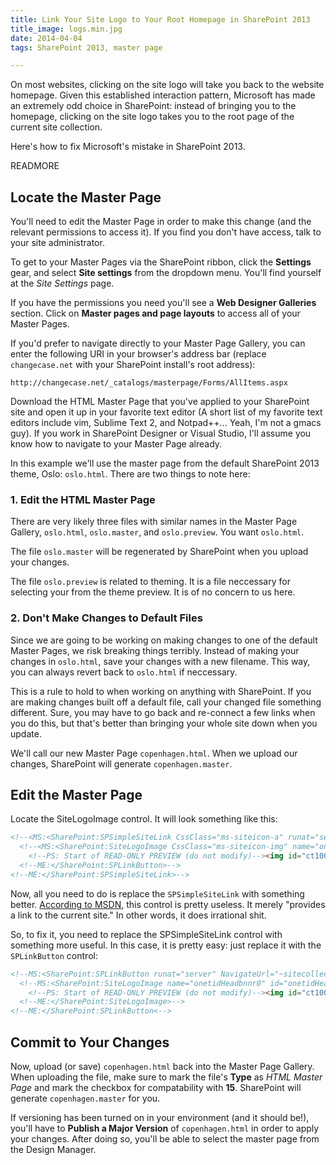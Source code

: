 ```yaml
---
title: Link Your Site Logo to Your Root Homepage in SharePoint 2013
title_image: logs.min.jpg
date: 2014-04-04
tags: SharePoint 2013, master page

---
```


On most websites, clicking on the site logo will take you back to the website
homepage. Given this established interaction pattern, Microsoft has made an 
extremely odd choice in SharePoint: instead of bringing you to the homepage, 
clicking on the site logo takes you to the root page of the current site 
collection.

Here's how to fix Microsoft's mistake in SharePoint 2013.

READMORE

## Locate the Master Page

You'll need to edit the Master Page in order to make this change (and the relevant
permissions to access it). If you find you don't have access, talk to your 
site administrator.

To get to your Master Pages via the SharePoint ribbon, click the **Settings** gear,
and select **Site settings** from the dropdown menu. You'll find yourself at 
the _Site Settings_ page.

If you have the permissions you need you'll see a **Web Designer Galleries** 
section. Click on **Master pages and page layouts** to access all of your Master
Pages. 

If you'd prefer to navigate directly to your Master Page Gallery, you can enter 
the following URI in your browser's address bar (replace `changecase.net` with 
your SharePoint install's root address):

~~~
http://changecase.net/_catalogs/masterpage/Forms/AllItems.aspx
~~~

Download the HTML Master Page that you've applied to your SharePoint site and 
open it up in your favorite text editor (A short list of my favorite text 
editors include vim, Sublime Text 2, and Notpad++... Yeah, I'm not a gmacs guy). 
If you work in SharePoint Designer or Visual Studio, I'll assume you know how 
to navigate to your Master Page already.

In this example we'll use the master page from the default SharePoint 2013 theme, 
Oslo: `oslo.html`. There are two things to note here:

### 1. Edit the HTML Master Page

There are very likely three files with similar names in the Master Page Gallery, 
`oslo.html`, `oslo.master`, and `oslo.preview`. You want `oslo.html`.

The file `oslo.master` will be regenerated by SharePoint when you upload your 
changes.

The file `oslo.preview` is related to theming. It is a file neccessary for 
selecting your from the theme preview. It is of no concern to us here.

### 2. Don't Make Changes to Default Files

Since we are going to be working on making changes to one of the default 
Master Pages, we risk breaking things terribly. Instead of making your changes 
in `oslo.html`, save your changes with a new filename. This way, you can always
revert back to `oslo.html` if neccessary.

This is a rule to hold to when working on anything with SharePoint. If you are 
making changes built off a default file, call your changed file something different.
Sure, you may have to go back and re-connect a few links when you do this, but 
that's better than bringing your whole site down when you update.

We'll call our new Master Page `copenhagen.html`. When we upload our changes, 
SharePoint will generate `copenhagen.master`.

## Edit the Master Page

Locate the SiteLogoImage control. It will look something like this:

~~~ html
<!--<MS:<SharePoint:SPSimpleSiteLink CssClass="ms-siteicon-a" runat="server" id="onetidProjectPropertyTitleGraphic">-->
  <!--<MS:<SharePoint:SiteLogoImage CssClass="ms-siteicon-img" name="onetidHeadbnnr0" id="ontidHeadbnnr2" LogoImageURL="/_layouts/15/images/siteIcon.png?rev=23" runat="server">-->
    <!--PS: Start of READ-ONLY PREVIEW (do not modify)--><img id="ct100_onetidHeadbnnr2" class="ms-siteicon-img" name="onetidHeadbnnr0" Src="http://changecase.net/_layouts/15/images/siteIcon.png?rev=23" alt="Content site" /><!--PE: End of READ-ONLY PREVIEW-->
  <!--ME:</SharePoint:SPLinkButton>-->
<!--ME:</SharePoint:SPSimpleSiteLink>-->
~~~

Now, all you need to do is replace the `SPSimpleSiteLink` with something better.
[According to MSDN][1], this control is pretty useless. It merely "provides a link 
to the current site." In other words, it does irrational shit.

So, to fix it, you need to replace the SPSimpleSiteLink control with something 
more useful. In this case, it is pretty easy: just replace it with the `SPLinkButton` 
control:

~~~ html
<!--MS:<SharePoint:SPLinkButton runat="server" NavigateUrl="~sitecollection/" id="onetidProjectPropertyTitleGraphic">-->
  <!--MS:<SharePoint:SiteLogoImage name="onetidHeadbnnr0" id="onetidHeadbnnr2" LogoImageUrl="images/logo.png" runat="server">-->
    <!--PS: Start of READ-ONLY PREVIEW (do not modify)--><img id="ct100_onetidHeadbnnr2" class="ms-siteicon-img" name="onetidHeadbnnr0" Src="http://changecase.net/_layouts/15/images/siteIcon.png?rev=23" alt="Content site" /><!--PE: End of READ-ONLY PREVIEW-->
  <!--ME:</SharePoint:SiteLogoImage>-->
<!--ME:</SharePoint:SPLinkButton<-->
~~~

## Commit to Your Changes

Now, upload (or save) `copenhagen.html` back into the Master Page Gallery. 
When uploading the file, make sure to mark the file's **Type** as _HTML Master
Page_ and mark the checkbox for compatability with **15**. SharePoint will 
generate `copenhagen.master` for you.

If versioning has been turned on in your environment (and it should be!),  you'll 
have to **Publish a Major Version** of `copenhagen.html` in order to apply your
changes. After doing so, you'll be able to select the master page from the Design 
Manager.


[1]: http://msdn.microsoft.com/en-us/library/office/microsoft.sharepoint.webcontrols.spsimplesitelink(v=office.15).aspx "SPSimpleSiteLink class on MSDN"
